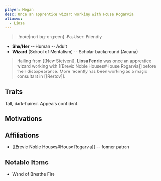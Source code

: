 ```yaml
---
player: Megan
desc: Once an apprentice wizard working with House Rogarvia
aliases:
  - Liosa
---
```

>[!note|no-i bg-c-green] :FasUser: Friendly

- **She/Her** -- Human -- Adult
- **Wizard** (School of Mentalism) -- Scholar background (Arcana)

>Hailing from [[New Stetven]], **Liosa Fenrie** was once an apprentice wizard working with [[Brevic Noble Houses#House Rogarvia]] before their disappearance. More recently has been working as a magic consultant in [[Restov]].

## Traits
Tall, dark-haired. Appears confident.

## Motivations


## Affiliations
- [[Brevic Noble Houses#House Rogarvia]] -- former patron

## Notable Items
- Wand of Breathe Fire